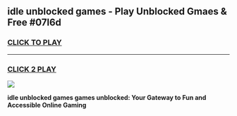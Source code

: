 
## idle unblocked games - Play Unblocked Gmaes & Free #07l6d
<h3>
<a href="https://premium.freeplayer.one?title=idle_unblocked_games&ref=03M">CLICK TO PLAY</a></h3>
<hr>

<h3>
<a href="https://premium.freeplayer.one?title=idle_unblocked_games&ref=03M">CLICK 2 PLAY</a>
  
</h3>

<a href="https://premium.freeplayer.one?title=idle_unblocked_games&ref=03M"><img src="https://clearcache.store/games.png"></a>


**idle unblocked games games unblocked: Your Gateway to Fun and Accessible Online Gaming**
